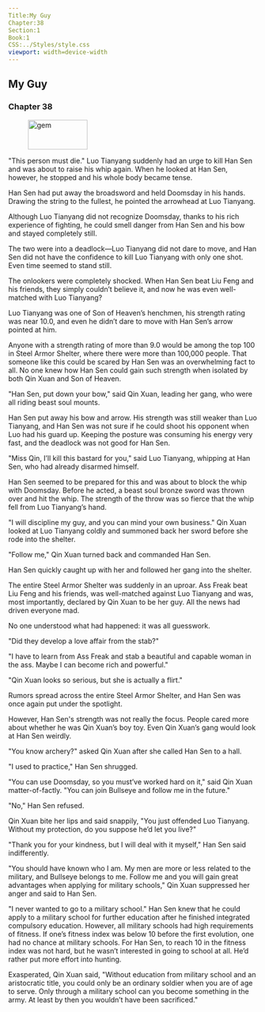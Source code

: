 ```yaml
---
Title:My Guy 
Chapter:38 
Section:1 
Book:1 
CSS:../Styles/style.css 
viewport: width=device-width
---
```

  
## My Guy
### Chapter 38
  
<figure>
	<img src="../Images/gem.gif" alt="gem" id="gem" width="120" height="60" />
</figure>
  

  
"This person must die." Luo Tianyang suddenly had an urge to kill Han Sen and was about to raise his whip again. When he looked at Han Sen, however, he stopped and his whole body became tense.

Han Sen had put away the broadsword and held Doomsday in his hands. Drawing the string to the fullest, he pointed the arrowhead at Luo Tianyang.

Although Luo Tianyang did not recognize Doomsday, thanks to his rich experience of fighting, he could smell danger from Han Sen and his bow and stayed completely still.

The two were into a deadlock—Luo Tianyang did not dare to move, and Han Sen did not have the confidence to kill Luo Tianyang with only one shot. Even time seemed to stand still.

The onlookers were completely shocked. When Han Sen beat Liu Feng and his friends, they simply couldn’t believe it, and now he was even well-matched with Luo Tianyang?

Luo Tianyang was one of Son of Heaven’s henchmen, his strength rating was near 10.0, and even he didn’t dare to move with Han Sen’s arrow pointed at him.

Anyone with a strength rating of more than 9.0 would be among the top 100 in Steel Armor Shelter, where there were more than 100,000 people. That someone like this could be scared by Han Sen was an overwhelming fact to all. No one knew how Han Sen could gain such strength when isolated by both Qin Xuan and Son of Heaven.

"Han Sen, put down your bow," said Qin Xuan, leading her gang, who were all riding beast soul mounts.

Han Sen put away his bow and arrow. His strength was still weaker than Luo Tianyang, and Han Sen was not sure if he could shoot his opponent when Luo had his guard up. Keeping the posture was consuming his energy very fast, and the deadlock was not good for Han Sen.

"Miss Qin, I’ll kill this bastard for you," said Luo Tianyang, whipping at Han Sen, who had already disarmed himself.

Han Sen seemed to be prepared for this and was about to block the whip with Doomsday. Before he acted, a beast soul bronze sword was thrown over and hit the whip. The strength of the throw was so fierce that the whip fell from Luo Tianyang’s hand.

"I will discipline my guy, and you can mind your own business." Qin Xuan looked at Luo Tianyang coldly and summoned back her sword before she rode into the shelter.

"Follow me," Qin Xuan turned back and commanded Han Sen.

Han Sen quickly caught up with her and followed her gang into the shelter.

The entire Steel Armor Shelter was suddenly in an uproar. Ass Freak beat Liu Feng and his friends, was well-matched against Luo Tianyang and was, most importantly, declared by Qin Xuan to be her guy. All the news had driven everyone mad.

No one understood what had happened: it was all guesswork.

"Did they develop a love affair from the stab?"

"I have to learn from Ass Freak and stab a beautiful and capable woman in the ass. Maybe I can become rich and powerful."

"Qin Xuan looks so serious, but she is actually a flirt."

Rumors spread across the entire Steel Armor Shelter, and Han Sen was once again put under the spotlight.

However, Han Sen's strength was not really the focus. People cared more about whether he was Qin Xuan’s boy toy. Even Qin Xuan’s gang would look at Han Sen weirdly.

"You know archery?" asked Qin Xuan after she called Han Sen to a hall.

"I used to practice," Han Sen shrugged.

"You can use Doomsday, so you must’ve worked hard on it," said Qin Xuan matter-of-factly. "You can join Bullseye and follow me in the future."

"No," Han Sen refused.

Qin Xuan bite her lips and said snappily, "You just offended Luo Tianyang. Without my protection, do you suppose he’d let you live?"

"Thank you for your kindness, but I will deal with it myself," Han Sen said indifferently.

"You should have known who I am. My men are more or less related to the military, and Bullseye belongs to me. Follow me and you will gain great advantages when applying for military schools," Qin Xuan suppressed her anger and said to Han Sen.

"I never wanted to go to a military school." Han Sen knew that he could apply to a military school for further education after he finished integrated compulsory education. However, all military schools had high requirements of fitness. If one’s fitness index was below 10 before the first evolution, one had no chance at military schools. For Han Sen, to reach 10 in the fitness index was not hard, but he wasn’t interested in going to school at all. He’d rather put more effort into hunting.

Exasperated, Qin Xuan said, "Without education from military school and an aristocratic title, you could only be an ordinary soldier when you are of age to serve. Only through a military school can you become something in the army. At least by then you wouldn’t have been sacrificed."